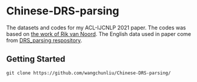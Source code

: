 # Chinese-DRS-parsing
The datasets and codes for my ACL-IJCNLP 2021 paper. 
The codes was based on [the work of Rik van Noord](https://github.com/RikVN/Neural_DRS).
The English data used in paper come from [DRS_parsing respository](https://github.com/RikVN/DRS_parsing).


## Getting Started

```
git clone https://github.com/wangchunliu/Chinese-DRS-parsing/
```

